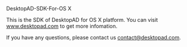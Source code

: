 
DesktopAD-SDK-For-OS X

This is the SDK of DesktopAD for OS X platform. You can visit www.desktopad.com to get more infomation.

If you have any questions, please contact us contact@desktopad.com.

